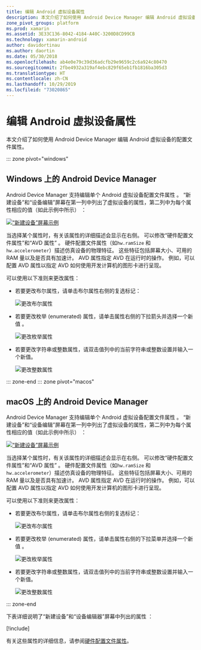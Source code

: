 ```yaml
---
title: 编辑 Android 虚拟设备属性
description: 本文介绍了如何使用 Android Device Manager 编辑 Android 虚拟设备的配置文件属性。
zone_pivot_groups: platform
ms.prod: xamarin
ms.assetid: 3E33C136-8042-4184-A40C-3200D8CD99CB
ms.technology: xamarin-android
author: davidortinau
ms.author: daortin
ms.date: 05/30/2018
ms.openlocfilehash: ab4e0e79c39d36adcfb29e9659c2c6a924c80470
ms.sourcegitcommit: 2fbe4932a319af4ebc829f65eb1fb1816ba305d3
ms.translationtype: HT
ms.contentlocale: zh-CN
ms.lasthandoff: 10/29/2019
ms.locfileid: "73020865"
---
```

# <a name="editing-android-virtual-device-properties"></a>编辑 Android 虚拟设备属性

本文介绍了如何使用 Android Device Manager 编辑 Android 虚拟设备的配置文件属性。 

::: zone pivot="windows"

## <a name="android-device-manager-on-windows"></a>Windows 上的 Android Device Manager

Android Device Manager 支持编辑单个 Android 虚拟设备配置文件属性  。 “新建设备”和“设备编辑”屏幕在第一列中列出了虚拟设备的属性，第二列中为每个属性相应的值（如此示例中所示）   ： 

[![“新建设备”屏幕示例](device-properties-images/win/01-new-device-editor-sml.png)](device-properties-images/win/01-new-device-editor.png#lightbox)

当选择某个属性时，有关该属性的详细描述会显示在右侧。 可以修改“硬件配置文件属性”和“AVD 属性”   。 硬件配置文件属性（如`hw.ramSize` 和 `hw.accelerometer`）描述仿真设备的物理特征。 这些特征包括屏幕大小、可用的 RAM 量以及是否具有加速计。 AVD 属性指定 AVD 在运行时的操作。 例如，可以配置 AVD 属性以指定 AVD 如何使用开发计算机的图形卡进行呈现。

可以使用以下准则来更改属性：

- 若要更改布尔属性，请单击布尔属性右侧的复选标记：

    ![更改布尔属性](device-properties-images/win/02-boolean-value.png)

- 若要更改枚举 (enumerated) 属性，请单击属性右侧的下拉箭头并选择一个新值  。

    ![更改枚举属性](device-properties-images/win/04-enum-value.png)

- 若要更改字符串或整数属性，请双击值列中的当前字符串或整数设置并输入一个新值。

    ![更改整数属性](device-properties-images/win/03-integer-value.png)

::: zone-end
::: zone pivot="macos"

## <a name="android-device-manager-on-macos"></a>macOS 上的 Android Device Manager

Android Device Manager 支持编辑单个 Android 虚拟设备配置文件属性  。 “新建设备”和“设备编辑”屏幕在第一列中列出了虚拟设备的属性，第二列中为每个属性相应的值（如此示例中所示）   ： 

[![“新建设备”屏幕示例](device-properties-images/mac/01-new-device-editor-sml.png)](device-properties-images/mac/01-new-device-editor.png#lightbox)

当选择某个属性时，有关该属性的详细描述会显示在右侧。 可以修改“硬件配置文件属性”和“AVD 属性”   。 硬件配置文件属性（如`hw.ramSize` 和 `hw.accelerometer`）描述仿真设备的物理特征。 这些特征包括屏幕大小、可用的 RAM 量以及是否具有加速计。 AVD 属性指定 AVD 在运行时的操作。 例如，可以配置 AVD 属性以指定 AVD 如何使用开发计算机的图形卡进行呈现。

可以使用以下准则来更改属性：

- 若要更改布尔属性，请单击布尔属性右侧的复选标记：

    ![更改布尔属性](device-properties-images/mac/02-boolean-value.png)

- 若要更改枚举 (enumerated) 属性，请单击属性右侧的下拉菜单并选择一个新值  。

    ![更改枚举属性](device-properties-images/mac/04-enum-value.png)

- 若要更改字符串或整数属性，请双击值列中的当前字符串或整数设置并输入一个新值。

    ![更改整数属性](device-properties-images/mac/03-integer-value.png)

::: zone-end

下表详细说明了“新建设备”和“设备编辑器”屏幕中列出的属性   ：

[!include[](~/android/includes/emulator-properties.md)]

有关这些属性的详细信息，请参阅[硬件配置文件属性](https://developer.android.com/studio/run/managing-avds.html#hpproperties)。
